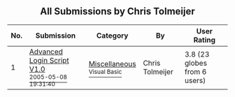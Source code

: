 ﻿<div align="center">

## All Submissions by Chris Tolmeijer

</div>

No.  | Submission | Category | By   | User Rating
---- | ---------- | -------- | ---- | -----------
1 | [Advanced Login Script V1\.0<br /><sup>2005-05-08 19:31:40</sup>](https://github.com/Planet-Source-Code/chris-tolmeijer-advanced-login-script-v1-0__1-60457) | [Miscellaneous<br /><sup>Visual Basic</sup>](../ByCategory/miscellaneous__1-1.md) | Chris Tolmeijer | 3.8 (23 globes from 6 users)

